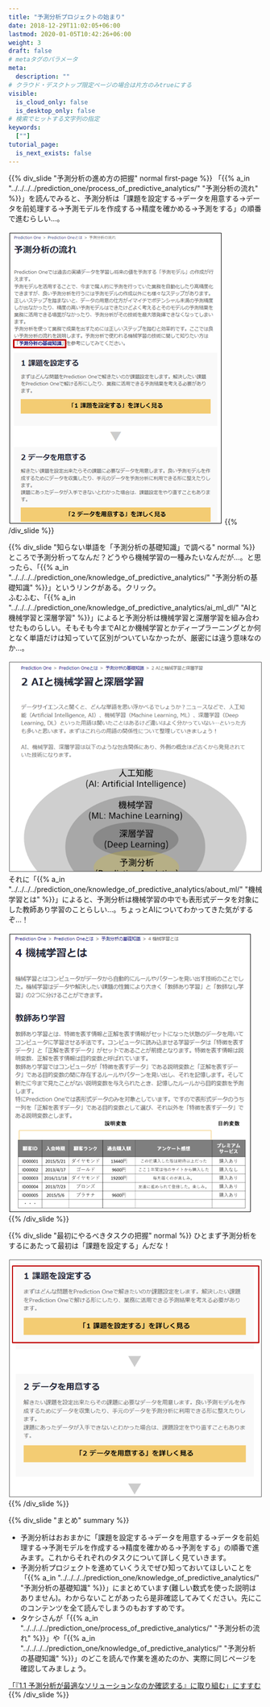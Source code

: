 ```yaml
---
title: "予測分析プロジェクトの始まり"
date: 2018-12-29T11:02:05+06:00
lastmod: 2020-01-05T10:42:26+06:00
weight: 3
draft: false
# metaタグのパラメータ
meta:
  description: ""
# クラウド・デスクトップ限定ページの場合は片方のみtrueにする
visible:
  is_cloud_only: false
  is_desktop_only: false
# 検索でヒットする文字列の指定
keywords:
  [""]
tutorial_page:
  is_next_exists: false
---
```


{{% div_slide "予測分析の進め方の把握" normal first-page %}}
「{{% a_in "../../../../prediction_one/process_of_predictive_analytics/" "予測分析の流れ" %}}」を読んでみると、予測分析は「課題を設定する→データを用意する→データを前処理する→予測モデルを作成する→精度を確かめる→予測をする」の順番で進むらしい…。<br/>
 <br/>
![](../img/t_slide4.png)
{{% /div_slide %}}

{{% div_slide "知らない単語を「予測分析の基礎知識」で調べる" normal %}}
ところで予測分析ってなんだ？どうやら機械学習の一種みたいなんだが…。と思ったら、「{{% a_in "../../../../prediction_one/knowledge_of_predictive_analytics/" "予測分析の基礎知識" %}}」というリンクがある。クリック。<br/>
ふむふむ、「{{% a_in "../../../../prediction_one/knowledge_of_predictive_analytics/ai_ml_dl/" "AIと機械学習と深層学習" %}}」によると予測分析は機械学習と深層学習を組み合わせたものらしい。そもそも今までAIとか機械学習とかディープラーニングとか何となく単語だけは知っていて区別がついていなかったが、厳密には違う意味なのか…。<br/>
 <br/>
![](../img/t_slide5.png)
 <br/>
それに「{{% a_in "../../../../prediction_one/knowledge_of_predictive_analytics/about_ml/" "機械学習とは" %}}」によると、予測分析は機械学習の中でも表形式データを対象にした教師あり学習のことらしい…。ちょっとAIについてわかってきた気がするぞ…！<br/>
 <br/>
![](../img/t_slide6.png)
{{% /div_slide %}}

{{% div_slide "最初にやるべきタスクの把握" normal %}}
ひとまず予測分析をするにあたって最初は「課題を設定する」んだな！<br/>
 <br/>
![](../img/t_slide7.png)
{{% /div_slide %}}


{{% div_slide "まとめ" summary %}}
- 予測分析はおおまかに「課題を設定する→データを用意する→データを前処理する→予測モデルを作成する→精度を確かめる→予測をする」の順番で進みます。これからそれぞれのタスクについて詳しく見ていきます。
- 予測分析プロジェクトを進めていくうえでぜひ知っておいてほしいことを「{{% a_in "../../../../prediction_one/knowledge_of_predictive_analytics/" "予測分析の基礎知識" %}}」にまとめています(難しい数式を使った説明はありません)。わからないことがあったら是非確認してみてください。先にこのコンテンツを全て読んでしまうのもおすすめです。
- タケシさんが「{{% a_in "../../../../prediction_one/process_of_predictive_analytics/" "予測分析の流れ" %}}」や「{{% a_in "../../../../prediction_one/knowledge_of_predictive_analytics/" "予測分析の基礎知識" %}}」のどこを読んで作業を進めたのか、実際に同じページを確認してみましょう。
<link rel="stylesheet", href="../../../../../static/css/help.css">
<a href="../p4/index.html" class="nav nav-tutorial-next">「『1.1 予測分析が最適なソリューションなのか確認する』に取り組む」にすすむ</a>
{{% /div_slide %}}
